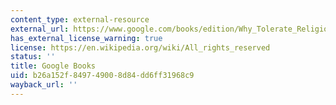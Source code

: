 ```yaml
---
content_type: external-resource
external_url: https://www.google.com/books/edition/Why_Tolerate_Religion/qz2OAwAAQBAJ?hl=en&gbpv=1
has_external_license_warning: true
license: https://en.wikipedia.org/wiki/All_rights_reserved
status: ''
title: Google Books
uid: b26a152f-8497-4900-8d84-dd6ff31968c9
wayback_url: ''
---
```

